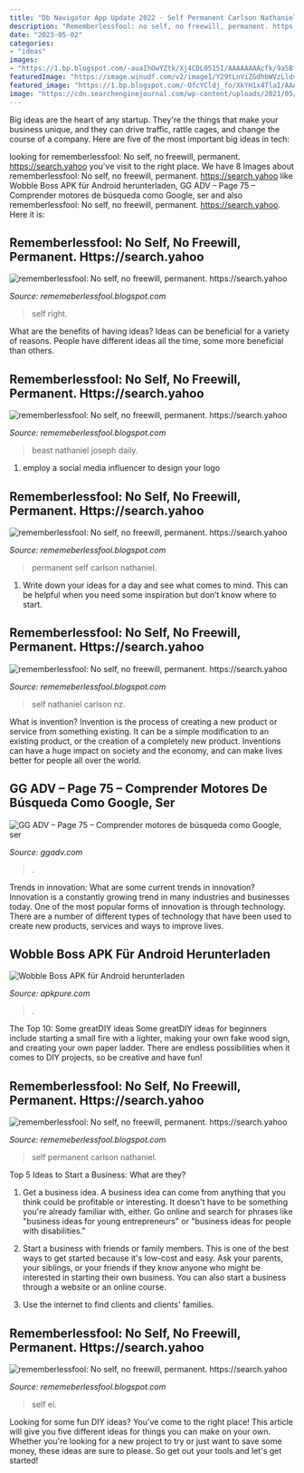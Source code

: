 ```yaml
---
title: "Db Navigator App Update 2022 - Self Permanent Carlson Nathaniel"
description: "Rememberlessfool: no self, no freewill, permanent. https://search.yahoo"
date: "2023-05-02"
categories:
- "ideas"
images:
- "https://1.bp.blogspot.com/-auaIhOwYZtk/Xj4CDL0515I/AAAAAAAAcfk/9a5BfWeqiQ4gqx6CWMp8uLW7TdyKKOxcQCLcBGAsYHQ/s320/Untitled393.png"
featuredImage: "https://image.winudf.com/v2/image1/Y29tLnViZGdhbWVzLldvYmJsZUJvc3Nfc2NyZWVuXzZfMTY2Mjc1MjY1NF8wMTc/screen-6.jpg?fakeurl=1&amp;type=.jpg"
featured_image: "https://1.bp.blogspot.com/-OfcYCldj_fo/XkYH1x4TlaI/AAAAAAAAcsw/IDY6d0rYxogrn_FngfDP7TzWtPHiI5f_QCLcBGAsYHQ/s1600/Untitled439.png"
image: "https://cdn.searchenginejournal.com/wp-content/uploads/2021/05/how-to-opt-out-of-youtube-shorts-6091121883441-680x251.png"
---
```



Big ideas are the heart of any startup. They're the things that make your business unique, and they can drive traffic, rattle cages, and change the course of a company. Here are five of the most important big ideas in tech: 

	

		
looking for rememberlessfool: No self, no freewill, permanent. https://search.yahoo you've visit to the right place. We have 8 Images about rememberlessfool: No self, no freewill, permanent. https://search.yahoo like Wobble Boss APK für Android herunterladen, GG ADV – Page 75 – Comprender motores de búsqueda como Google, ser and also rememberlessfool: No self, no freewill, permanent. https://search.yahoo. Here it is:
		
    
## Rememberlessfool: No Self, No Freewill, Permanent. Https://search.yahoo

<img loading=lazy src="https://1.bp.blogspot.com/-OfcYCldj_fo/XkYH1x4TlaI/AAAAAAAAcsw/IDY6d0rYxogrn_FngfDP7TzWtPHiI5f_QCLcBGAsYHQ/s1600/Untitled439.png" onerror="this.onerror=null;this.src='https://tse4.mm.bing.net/th?id=OIP.OgMWNQG7pK7PkFSZhdbeZAHaEK&amp;pid=15.1';" alt="rememberlessfool: No self, no freewill, permanent. https://search.yahoo">

_Source: rememeberlessfool.blogspot.com_

>self right. 

	

What are the benefits of having ideas?
Ideas can be beneficial for a variety of reasons. People have different ideas all the time, some more beneficial than others.

    
## Rememberlessfool: No Self, No Freewill, Permanent. Https://search.yahoo

<img loading=lazy src="https://1.bp.blogspot.com/-t9BNa-P_fUo/Xj4B7fWDHsI/AAAAAAAAcec/krkNgzW7Q8Aw_aFsAJlt-4CcgqpDl5liwCLcBGAsYHQ/s1600/Untitled374.png" onerror="this.onerror=null;this.src='https://tse3.mm.bing.net/th?id=OIP.6F8Of9doEdVUfqV7A5NAugHaEK&amp;pid=15.1';" alt="rememberlessfool: No self, no freewill, permanent. https://search.yahoo">

_Source: rememeberlessfool.blogspot.com_

>beast nathaniel joseph daily. 

	

1. employ a social media influencer to design your logo 

    
## Rememberlessfool: No Self, No Freewill, Permanent. Https://search.yahoo

<img loading=lazy src="https://1.bp.blogspot.com/-auaIhOwYZtk/Xj4CDL0515I/AAAAAAAAcfk/9a5BfWeqiQ4gqx6CWMp8uLW7TdyKKOxcQCLcBGAsYHQ/s320/Untitled393.png" onerror="this.onerror=null;this.src='https://tse1.mm.bing.net/th?id=OIP.E6r7sOBVg1WmUYPCk90s6wAAAA&amp;pid=15.1';" alt="rememberlessfool: No self, no freewill, permanent. https://search.yahoo">

_Source: rememeberlessfool.blogspot.com_

>permanent self carlson nathaniel. 

	

1. Write down your ideas for a day and see what comes to mind. This can be helpful when you need some inspiration but don’t know where to start.

    
## Rememberlessfool: No Self, No Freewill, Permanent. Https://search.yahoo

<img loading=lazy src="https://1.bp.blogspot.com/-vu2YBkoaEdE/Xj4CD3-DkmI/AAAAAAAAcfs/yblvNrp5LmIpCcW4b0sq6u5CgtF0dLvVQCLcBGAsYHQ/s320/Untitled395.png" onerror="this.onerror=null;this.src='https://tse2.mm.bing.net/th?id=OIP._Pa21pgdgCvyN-7XLgA14QAAAA&amp;pid=15.1';" alt="rememberlessfool: No self, no freewill, permanent. https://search.yahoo">

_Source: rememeberlessfool.blogspot.com_

>self nathaniel carlson nz. 

	

What is invention?
Invention is the process of creating a new product or service from something existing. It can be a simple modification to an existing product, or the creation of a completely new product. Inventions can have a huge impact on society and the economy, and can make lives better for people all over the world.

    
## GG ADV – Page 75 – Comprender Motores De Búsqueda Como Google, Ser

<img loading=lazy src="https://cdn.searchenginejournal.com/wp-content/uploads/2021/05/how-to-opt-out-of-youtube-shorts-6091121883441-680x251.png" onerror="this.onerror=null;this.src='https://tse4.mm.bing.net/th?id=OIP.VtQL5E2eAnWA84u1g3oXHwHaCu&amp;pid=15.1';" alt="GG ADV – Page 75 – Comprender motores de búsqueda como Google, ser">

_Source: ggadv.com_

>. 

	

Trends in innovation: What are some current trends in innovation?
Innovation is a constantly growing trend in many industries and businesses today. One of the most popular forms of innovation is through technology. There are a number of different types of technology that have been used to create new products, services and ways to improve lives.

    
## Wobble Boss APK Für Android Herunterladen

<img loading=lazy src="https://image.winudf.com/v2/image1/Y29tLnViZGdhbWVzLldvYmJsZUJvc3Nfc2NyZWVuXzZfMTY2Mjc1MjY1NF8wMTc/screen-6.jpg?fakeurl=1&amp;type=.jpg" onerror="this.onerror=null;this.src='https://tse3.mm.bing.net/th?id=OIP.2DePiYsv--9ETL5qNJS5UAHaQd&amp;pid=15.1';" alt="Wobble Boss APK für Android herunterladen">

_Source: apkpure.com_

>. 

	

The Top 10: Some greatDIY ideas
Some greatDIY ideas for beginners include starting a small fire with a lighter, making your own fake wood sign, and creating your own paper ladder. There are endless possibilities when it comes to DIY projects, so be creative and have fun!

    
## Rememberlessfool: No Self, No Freewill, Permanent. Https://search.yahoo

<img loading=lazy src="https://1.bp.blogspot.com/-auaIhOwYZtk/Xj4CDL0515I/AAAAAAAAcfk/9a5BfWeqiQ4gqx6CWMp8uLW7TdyKKOxcQCLcBGAsYHQ/s1600/Untitled393.png" onerror="this.onerror=null;this.src='https://tse1.mm.bing.net/th?id=OIP.F-l0ENwcToBhZ6Z9wZUaNgHaEK&amp;pid=15.1';" alt="rememberlessfool: No self, no freewill, permanent. https://search.yahoo">

_Source: rememeberlessfool.blogspot.com_

>self permanent carlson nathaniel. 

	

Top 5 Ideas to Start a Business: What are they?
1. Get a business idea. A business idea can come from anything that you think could be profitable or interesting. It doesn't have to be something you're already familiar with, either. Go online and search for phrases like "business ideas for young entrepreneurs" or "business ideas for people with disabilities."
2. Start a business with friends or family members. This is one of the best ways to get started because it's low-cost and easy. Ask your parents, your siblings, or your friends if they know anyone who might be interested in starting their own business. You can also start a business through a website or an online course.

3. Use the internet to find clients and clients' families.

    
## Rememberlessfool: No Self, No Freewill, Permanent. Https://search.yahoo

<img loading=lazy src="https://1.bp.blogspot.com/-rE4KiAJYjvw/XkYIEOANZZI/AAAAAAAAcvI/PTweXH0Ikwg0SBQiiVc64KmMjmrGqzGZwCLcBGAsYHQ/s320/Untitled477.png" onerror="this.onerror=null;this.src='https://tse4.mm.bing.net/th?id=OIP.4I6F5wAJqqWh730_xNIRIwAAAA&amp;pid=15.1';" alt="rememberlessfool: No self, no freewill, permanent. https://search.yahoo">

_Source: rememeberlessfool.blogspot.com_

>self ei. 

	

Looking for some fun DIY ideas? You've come to the right place! This article will give you five different ideas for things you can make on your own. Whether you're looking for a new project to try or just want to save some money, these ideas are sure to please. So get out your tools and let's get started!

